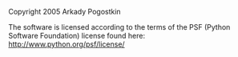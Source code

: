 Copyright 2005 Arkady Pogostkin

The software is licensed according to the terms of the PSF (Python Software Foundation) license found here: http://www.python.org/psf/license/